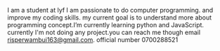 I am a student at lyf I am passionate to do computer programming. and improve my coding skills. my current goal is to understand more about programming concept.I’m currently learning python and JavaScript. currently I'm not doing any project.you can reach me though email risperwambui163@gmail.com. official number 0700288521
